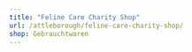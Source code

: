 ```yaml
---
title: "Feline Care Charity Shop"
url: /attleborough/feline-care-charity-shop/
shop: Gebrauchtwaren
---
```

